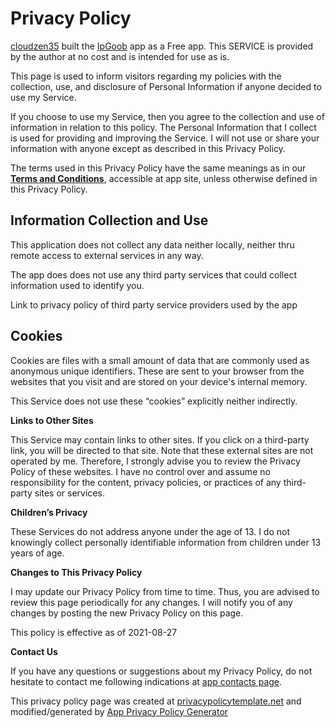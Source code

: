Privacy Policy
==============

[cloudzen35](https://github.com/cloudzen35/cloudzen35#readme) built the [IpGoob](https://github.com/cloudzen35/IpGoob/wiki) app as a Free app. This SERVICE is provided by the author at no cost and is intended for use as is.

This page is used to inform visitors regarding my policies with the collection, use, and disclosure of Personal Information if anyone decided to use my Service.

If you choose to use my Service, then you agree to the collection and use of information in relation to this policy. The Personal Information that I collect is used for providing and improving the Service. I will not use or share your information with anyone except as described in this Privacy Policy.

The terms used in this Privacy Policy have the same meanings as in our [**Terms and Conditions**](https://github.com/cloudzen35/IpGoob/wiki/terms), accessible at app site, unless otherwise defined in this Privacy Policy.

Information Collection and Use
------------------------------

This application does not collect any data neither locally, neither thru remote access to external services in any way.

The app does does not use any third party services that could collect information used to identify you.

Link to privacy policy of third party service providers used by the app



Cookies
-------

Cookies are files with a small amount of data that are commonly used as anonymous unique identifiers. These are sent to your browser from the websites that you visit and are stored on your device's internal memory.

This Service does not use these “cookies” explicitly neither indirectly.


**Links to Other Sites**

This Service may contain links to other sites. If you click on a third-party link, you will be directed to that site. Note that these external sites are not operated by me. Therefore, I strongly advise you to review the Privacy Policy of these websites. I have no control over and assume no responsibility for the content, privacy policies, or practices of any third-party sites or services.


**Children’s Privacy**

These Services do not address anyone under the age of 13. I do not knowingly collect personally identifiable information from children under 13 years of age. 

**Changes to This Privacy Policy**

I may update our Privacy Policy from time to time. Thus, you are advised to review this page periodically for any changes. I will notify you of any changes by posting the new Privacy Policy on this page.

This policy is effective as of 2021-08-27

**Contact Us**

If you have any questions or suggestions about my Privacy Policy, do not hesitate to contact me following indications at [app contacts page](https://github.com/cloudzen35/IpGoob/wiki/contacts).

This privacy policy page was created at [privacypolicytemplate.net](https://privacypolicytemplate.net) and modified/generated by [App Privacy Policy Generator](https://app-privacy-policy-generator.nisrulz.com/)

